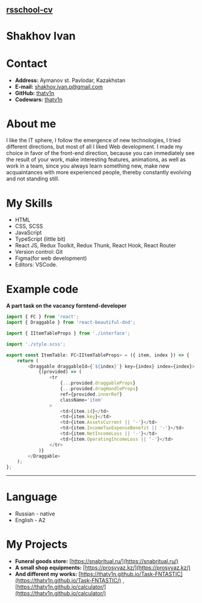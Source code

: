## [rsschool-cv](rsccool-cv)


# Shakhov Ivan

# Contact 

* **Address:** Aymanov st. Pavlodar, Kazakhstan
* **E-mail:** [shakhov.ivan.p@gmail.com](shakhov.ivan.p@gmail.com)
* **GitHub:** [thatv1n](https://github.com/thatv1n)
* **Codewars:** [thatv1n](https://www.codewars.com/users/thatv1n)


# About me

I like the IT sphere, I follow the emergence of new technologies, I tried different directions, but most of
all I liked Web development. I made my choice in favor of the front-end direction, because you can
immediately see the result of your work, make interesting features, animations, as well as work in a
team, since you always learn something new, make new acquaintances with more experienced people,
thereby constantly evolving and not standing still.

# My Skills

* HTML
* CSS, SCSS 
* JavaScript
* TypeScript (little bit)
* React JS, Redux Toolkit, Redux Thunk, React Hook, React Router
* Version control: Git 
* Figma(for web development)
* Editors: VSCode.


# Example code

**A part task on the vacancy forntend-developer**
```typescript
import { FC } from 'react';
import { Draggable } from 'react-beautiful-dnd';

import { IItemTableProps } from './interface';

import './style.scss';

export const ItemTable: FC<IItemTableProps> = ({ item, index }) => {
	return (
		<Draggable draggableId={`${index}`} key={index} index={index}>
			{(provided) => (
				<tr
					{...provided.draggableProps}
					{...provided.dragHandleProps}
					ref={provided.innerRef}
					className='item'
				>
					<td>{item.id}</td>
					<td>{item.key}</td>
					<td>{item.AssetsCurrent || '-'}</td>
					<td>{item.IncomeTaxExpenseBenefit || '-'}</td>
					<td>{item.NetIncomeLoss || '-'}</td>
					<td>{item.OperatingIncomeLoss || '-'}</td>
				</tr>
			)}
		</Draggable>
	);
};
```
---

# Language

* Russian - native
* English - A2

# My Projects

* **Funeral goods store:** [https://snabritual.ru/](https://snabritual.ru/)
* **A small shop equipments:** [https://prosvyaz.kz/](https://prosvyaz.kz/)
* **And different my works:** [https://thatv1n.github.io/Task-FNTASTIC](https://thatv1n.github.io/Task-FNTASTIC/) , [https://thatv1n.github.io/calculator/](https://thatv1n.github.io/calculator/)
